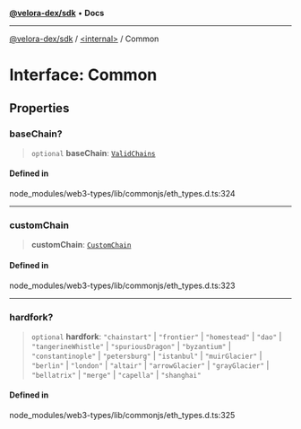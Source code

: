 [**@velora-dex/sdk**](../../README.md) • **Docs**

***

[@velora-dex/sdk](../../globals.md) / [\<internal\>](../README.md) / Common

# Interface: Common

## Properties

### baseChain?

> `optional` **baseChain**: [`ValidChains`](../type-aliases/ValidChains.md)

#### Defined in

node\_modules/web3-types/lib/commonjs/eth\_types.d.ts:324

***

### customChain

> **customChain**: [`CustomChain`](../namespaces/Users_alexeyshchur_Desktop_Repos_paraswap-sdk_node_modules_web3-types_lib_commonjs_index/interfaces/CustomChain.md)

#### Defined in

node\_modules/web3-types/lib/commonjs/eth\_types.d.ts:323

***

### hardfork?

> `optional` **hardfork**: `"chainstart"` \| `"frontier"` \| `"homestead"` \| `"dao"` \| `"tangerineWhistle"` \| `"spuriousDragon"` \| `"byzantium"` \| `"constantinople"` \| `"petersburg"` \| `"istanbul"` \| `"muirGlacier"` \| `"berlin"` \| `"london"` \| `"altair"` \| `"arrowGlacier"` \| `"grayGlacier"` \| `"bellatrix"` \| `"merge"` \| `"capella"` \| `"shanghai"`

#### Defined in

node\_modules/web3-types/lib/commonjs/eth\_types.d.ts:325
